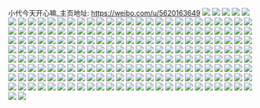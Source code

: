 小代今天开心嘛_主页地址: https://weibo.com/u/5620163649 
![](https://wx4.sinaimg.cn/mw2000/0068lDiNly1h9bha2apt0j30u013078x.jpg) 
![](https://wx4.sinaimg.cn/mw2000/0068lDiNly1h9bha21nooj310z0rbn46.jpg) 
![](https://wx4.sinaimg.cn/mw2000/0068lDiNly1h9bha09du0j30u00yodkl.jpg) 
![](https://wx4.sinaimg.cn/mw2000/0068lDiNly1h9bha2qgckj31400u0129.jpg) 
![](https://wx4.sinaimg.cn/mw2000/0068lDiNly1h9bha1o4naj30u0140wrd.jpg) 
![](https://wx4.sinaimg.cn/mw2000/0068lDiNly1h9bha36w0qj31400u0dp7.jpg) 
![](https://wx4.sinaimg.cn/mw2000/0068lDiNly1h9bha3xr6gj30u011jahh.jpg) 
![](https://wx4.sinaimg.cn/mw2000/0068lDiNly1h9bha4h2n5j31hc0u0woc.jpg) 
![](https://wx4.sinaimg.cn/mw2000/0068lDiNly1h9bha3jhngj30u014010n.jpg) 
![](https://wx4.sinaimg.cn/mw2000/0068lDiNly1h9bha0lwixj30u00wm0yc.jpg) 
![](https://wx4.sinaimg.cn/mw2000/0068lDiNly1h8s0gvkk1pj30u00yd0x7.jpg) 
![](https://wx4.sinaimg.cn/mw2000/0068lDiNly1h8s0gwd7vvj30o00tb41v.jpg) 
![](https://wx4.sinaimg.cn/mw2000/0068lDiNly1h8s0gw2panj316i0u0jye.jpg) 
![](https://wx4.sinaimg.cn/mw2000/0068lDiNly1h8s0gwjlolj30nj18ntal.jpg) 
![](https://wx4.sinaimg.cn/mw2000/0068lDiNly1h8s0lmsrzyj30u01jytiv.jpg) 
![](https://wx4.sinaimg.cn/mw2000/0068lDiNly1h8s0lm63vlj313p0u0k0r.jpg) 
![](https://wx4.sinaimg.cn/mw2000/0068lDiNly1h8mgh9ljdfj30jp0cbaah.jpg) 
![](https://wx4.sinaimg.cn/mw2000/0068lDiNly1h8bwb8y2shj31400u0qck.jpg) 
![](https://wx4.sinaimg.cn/mw2000/0068lDiNly1h8bwdwgbnjj30u0140ak5.jpg) 
![](https://wx4.sinaimg.cn/mw2000/0068lDiNly1h88aof4ytfj30u01hr49t.jpg) 
![](https://wx4.sinaimg.cn/mw2000/0068lDiNly1h7xjwsb2quj30u014kgnc.jpg) 
![](https://wx4.sinaimg.cn/mw2000/0068lDiNly1h7xjwrzn4dj30u0140gwo.jpg) 
![](https://wx4.sinaimg.cn/mw2000/0068lDiNly1h7xrmcr4f3j30sg1rp15n.jpg) 
![](https://wx4.sinaimg.cn/mw2000/0068lDiNly1h7z1mdeuc2j30u00yjq8q.jpg) 
![](https://wx4.sinaimg.cn/mw2000/0068lDiNly1h7u7uflqc1j30hr0zoaee.jpg) 
![](https://wx4.sinaimg.cn/mw2000/0068lDiNly1h7xjwttjfbj30tz0v5101.jpg) 
![](https://wx4.sinaimg.cn/mw2000/0068lDiNly1h7z1mdsybcj31400u0ti5.jpg) 
![](https://wx4.sinaimg.cn/mw2000/0068lDiNly1h7z1mfjfo1j30u014079x.jpg) 
![](https://wx4.sinaimg.cn/mw2000/0068lDiNly1h7z1me6hfzj31580u07gb.jpg) 
![](https://wx4.sinaimg.cn/mw2000/0068lDiNly1h7hxk94wjdj30r31c5qa6.jpg) 
![](https://wx4.sinaimg.cn/mw2000/0068lDiNly1h7eex4a1pxj30sg2fn7ll.jpg) 
![](https://wx4.sinaimg.cn/mw2000/0068lDiNly1h7eex5rxljj30sg1s0wzr.jpg) 
![](https://wx4.sinaimg.cn/mw2000/0068lDiNly1h7eex6ozb3j30u01m2gpx.jpg) 
![](https://wx4.sinaimg.cn/mw2000/0068lDiNly1h7eey209zqj30u0140165.jpg) 
![](https://wx4.sinaimg.cn/mw2000/0068lDiNly1h7ef226jnsj31bl0qs105.jpg) 
![](https://wx4.sinaimg.cn/mw2000/0068lDiNly1h78imh4wspj30sg16onh9.jpg) 
![](https://wx4.sinaimg.cn/mw2000/0068lDiNly1h78imjefm4j30sg1s0ag5.jpg) 
![](https://wx4.sinaimg.cn/mw2000/0068lDiNly1h78imidpt4j30sg17njw8.jpg) 
![](https://wx4.sinaimg.cn/mw2000/0068lDiNly1h78imfvxpsj30sg2bq16r.jpg) 
![](https://wx4.sinaimg.cn/mw2000/0068lDiNly1h78imott85j32c034019a.jpg) 
![](https://wx4.sinaimg.cn/mw2000/0068lDiNly1h78imgceidj30u01ebn0g.jpg) 
![](https://wx4.sinaimg.cn/mw2000/0068lDiNly1h71r9px8n1j30u01sxwqz.jpg) 
![](https://wx4.sinaimg.cn/mw2000/0068lDiNly1h71r9qnpq5j30u01sxamt.jpg) 
![](https://wx4.sinaimg.cn/mw2000/0068lDiNly1h71r9rjx7cj30u01sxjuo.jpg) 
![](https://wx4.sinaimg.cn/mw2000/0068lDiNly1h6qpurj1tuj30u0140mzo.jpg) 
![](https://wx4.sinaimg.cn/mw2000/0068lDiNly1h6qpov9w8cj30sg1ivgop.jpg) 
![](https://wx4.sinaimg.cn/mw2000/0068lDiNly1h6qpos2sr8j30tn13idlx.jpg) 
![](https://wx4.sinaimg.cn/mw2000/0068lDiNly1h6qpottwr8j30u0140dla.jpg) 
![](https://wx4.sinaimg.cn/mw2000/0068lDiNly1h6qpous52bj30u0140n0e.jpg) 
![](https://wx4.sinaimg.cn/mw2000/0068lDiNly1h6qpus29gmj30u00vggn7.jpg) 
![](https://wx4.sinaimg.cn/mw2000/0068lDiNly1h6qpoufbkij30u0140tek.jpg) 
![](https://wx4.sinaimg.cn/mw2000/0068lDiNly1h6qposx393j30sg4c5tjv.jpg) 
![](https://wx4.sinaimg.cn/mw2000/0068lDiNly1h6qpur0e4qj30u01ekadc.jpg) 
![](https://wx4.sinaimg.cn/mw2000/0068lDiNly1h6j7xbiin9j30mc0xd430.jpg) 
![](https://wx4.sinaimg.cn/mw2000/0068lDiNly1h6j7x99pktj30uc0u075c.jpg) 
![](https://wx4.sinaimg.cn/mw2000/0068lDiNly1h6j7xaga0lj31400u048d.jpg) 
![](https://wx4.sinaimg.cn/mw2000/0068lDiNly1h6j7x8p0yoj30vi0u0dhp.jpg) 
![](https://wx4.sinaimg.cn/mw2000/0068lDiNly1h6j7x9mtkjj30nq0o7dgi.jpg) 
![](https://wx4.sinaimg.cn/mw2000/0068lDiNly1h6j7x9yhv2j30u00u0wfm.jpg) 
![](https://wx4.sinaimg.cn/mw2000/0068lDiNly1h6ayjc8xdwj32c0340b2a.jpg) 
![](https://wx4.sinaimg.cn/mw2000/0068lDiNly1h6ayj8oufpj32dc35sqv6.jpg) 
![](https://wx4.sinaimg.cn/mw2000/0068lDiNly1h6ayj5xu8yj32dc35shdv.jpg) 
![](https://wx4.sinaimg.cn/mw2000/0068lDiNly1h6ay6mchxkj32dc35s1kx.jpg) 
![](https://wx4.sinaimg.cn/mw2000/0068lDiNly1h6ay6u6yrjj32dc35shdu.jpg) 
![](https://wx4.sinaimg.cn/mw2000/0068lDiNly1h6ay6negx2j30wi1ycq50.jpg) 
![](https://wx4.sinaimg.cn/mw2000/0068lDiNly1h6ay6rehopj30sg35sjwa.jpg) 
![](https://wx4.sinaimg.cn/mw2000/0068lDiNly1h62z5n58mkj30u00wqgnp.jpg) 
![](https://wx4.sinaimg.cn/mw2000/0068lDiNly1h62z5nijdqj30u00whmy2.jpg) 
![](https://wx4.sinaimg.cn/mw2000/0068lDiNly1h62z5nzuhvj31400u0gmr.jpg) 
![](https://wx4.sinaimg.cn/mw2000/0068lDiNly1h62z5mqr9oj30u014zdho.jpg) 
![](https://wx4.sinaimg.cn/mw2000/0068lDiNly1h62z62a8b5j30u01j1k3i.jpg) 
![](https://wx4.sinaimg.cn/mw2000/0068lDiNly1h62z5oasogj30rb0k0aav.jpg) 
![](https://wx4.sinaimg.cn/mw2000/0068lDiNly1h62z5q5unhj30sg4kl7wh.jpg) 
![](https://wx4.sinaimg.cn/mw2000/0068lDiNly1h62z5qlwutj30ll0tlmyd.jpg) 
![](https://wx4.sinaimg.cn/mw2000/0068lDiNly1h61x6z0s33j31hc0u00to.jpg) 
![](https://wx4.sinaimg.cn/mw2000/0068lDiNly1h61x6yitrtj31400u0gv2.jpg) 
![](https://wx4.sinaimg.cn/mw2000/0068lDiNly1h61x6zd551j31400u0wky.jpg) 
![](https://wx4.sinaimg.cn/mw2000/0068lDiNly1h61x6zkz9tj30tx0wiwgq.jpg) 
![](https://wx4.sinaimg.cn/mw2000/0068lDiNly1h5vfy43vf7j30sg1ddnhp.jpg) 
![](https://wx4.sinaimg.cn/mw2000/0068lDiNly1h5vfy34xrfj32752mqnpe.jpg) 
![](https://wx4.sinaimg.cn/mw2000/0068lDiNly1h5vfy4g49kj30sg0y0gp0.jpg) 
![](https://wx4.sinaimg.cn/mw2000/0068lDiNly1h5vfy7i9ewj32vb2444qr.jpg) 
![](https://wx4.sinaimg.cn/mw2000/0068lDiNly1h5vfy936hkj31oz29akjl.jpg) 
![](https://wx4.sinaimg.cn/mw2000/0068lDiNly1h5vfyave0rj31qh2banpd.jpg) 
![](https://wx4.sinaimg.cn/mw2000/0068lDiNly1h5pymq10b1j30sg36i7wi.jpg) 
![](https://wx4.sinaimg.cn/mw2000/0068lDiNly1h5pymmpgtgj30sg5sxe82.jpg) 
![](https://wx4.sinaimg.cn/mw2000/0068lDiNly1h5pymo31gjj30sg1ow7wh.jpg) 
![](https://wx4.sinaimg.cn/mw2000/0068lDiNly1h5pymrg82jj30sg2hvhdt.jpg) 
![](https://wx4.sinaimg.cn/mw2000/0068lDiNly1h5mq3jtl28j30u01sxwpi.jpg) 
![](https://wx4.sinaimg.cn/mw2000/0068lDiNly1h5mq3iacwbj30ge0zgtd5.jpg) 
![](https://wx4.sinaimg.cn/mw2000/0068lDiNly1h5mq3ir8jbj30ge0zgwj4.jpg) 
![](https://wx4.sinaimg.cn/mw2000/0068lDiNly1h5mq3j5uqvj30ge0zgn1j.jpg) 
![](https://wx4.sinaimg.cn/mw2000/0068lDiNly1h4yf90e3xnj30lu0ltjtf.jpg) 
![](https://wx4.sinaimg.cn/mw2000/0068lDiNly1h4q0h3814pj30sg3f37wi.jpg) 
![](https://wx4.sinaimg.cn/mw2000/0068lDiNly1h4q0h0grkyj30sg5m9e82.jpg) 
![](https://wx4.sinaimg.cn/mw2000/0068lDiNly1h4q0h7mgroj32dc35s7wl.jpg) 
![](https://wx4.sinaimg.cn/mw2000/0068lDiNly1h4q0h9cjt1j30sg2yo7wh.jpg) 
![](https://wx4.sinaimg.cn/mw2000/0068lDiNly1h443fcy71vj31d82yiqv5.jpg) 
![](https://wx4.sinaimg.cn/mw2000/0068lDiNly1h3zr0hee2sj30tz0miqaf.jpg) 
![](https://wx4.sinaimg.cn/mw2000/0068lDiNly1h3m0i5yz4rj31d82yi4qp.jpg) 
![](https://wx4.sinaimg.cn/mw2000/0068lDiNly1h3m0i7pxd5j31d82yi1kx.jpg) 
![](https://wx4.sinaimg.cn/mw2000/0068lDiNly1h3m0ibew48j31d82yi4qp.jpg) 
![](https://wx4.sinaimg.cn/mw2000/0068lDiNly1h3m0ijqnytj31d82yi7wh.jpg) 
![](https://wx4.sinaimg.cn/mw2000/0068lDiNly1h3f0kr3s71j31400u046o.jpg) 
![](https://wx4.sinaimg.cn/mw2000/0068lDiNly1h3f0l135cmj32c02o7kjm.jpg) 
![](https://wx4.sinaimg.cn/mw2000/0068lDiNly1h3f0la2xsaj32c02c0b29.jpg) 
![](https://wx4.sinaimg.cn/mw2000/0068lDiNly1h3f0kp11n9j33402c0kjp.jpg) 
![](https://wx4.sinaimg.cn/mw2000/0068lDiNly1h3b49b7l9oj30u01syn4d.jpg) 
![](https://wx4.sinaimg.cn/mw2000/0068lDiNly1h3b49qf6tuj30u0140thp.jpg) 
![](https://wx4.sinaimg.cn/mw2000/0068lDiNly1h3b49bmkv1j30u00yi44p.jpg) 
![](https://wx4.sinaimg.cn/mw2000/0068lDiNly1h3b49by994j31400u0qai.jpg) 
![](https://wx4.sinaimg.cn/mw2000/0068lDiNly1h39cu1u144j30u0140akx.jpg) 
![](https://wx4.sinaimg.cn/mw2000/0068lDiNly1h39cu2c2whj30u0140jy9.jpg) 
![](https://wx4.sinaimg.cn/mw2000/0068lDiNly1h39cu2mrf6j31400u0qb3.jpg) 
![](https://wx4.sinaimg.cn/mw2000/0068lDiNly1h39cu33k35j31400kn7bg.jpg) 
![](https://wx4.sinaimg.cn/mw2000/0068lDiNly1h37zocat1sj31jz0u0tjs.jpg) 
![](https://wx4.sinaimg.cn/mw2000/0068lDiNly1h37zoae422j318t0u07fu.jpg) 
![](https://wx4.sinaimg.cn/mw2000/0068lDiNly1h37zoart5fj31400u012i.jpg) 
![](https://wx4.sinaimg.cn/mw2000/0068lDiNly1h37zobih24j312t0u0wmi.jpg) 
![](https://wx4.sinaimg.cn/mw2000/0068lDiNly1h37zob48dqj31400u0468.jpg) 
![](https://wx4.sinaimg.cn/mw2000/0068lDiNly1h2xpqad6qxj31o027yhdt.jpg) 
![](https://wx4.sinaimg.cn/mw2000/0068lDiNly1h2xpq6ayqzj31o027ye81.jpg) 
![](https://wx4.sinaimg.cn/mw2000/0068lDiNly1h2xpqqtumuj30u04esb29.jpg) 
![](https://wx4.sinaimg.cn/mw2000/0068lDiNly1h2xpqcmpvfj31y215thdt.jpg) 
![](https://wx4.sinaimg.cn/mw2000/0068lDiNly1h2xpqhekz6j32bc2li7wj.jpg) 
![](https://wx4.sinaimg.cn/mw2000/0068lDiNly1h2xpqo95eqj33342bcb2b.jpg) 
![](https://wx4.sinaimg.cn/mw2000/0068lDiNly1h2xpqjx62dj31w027m4qp.jpg) 
![](https://wx4.sinaimg.cn/mw2000/0068lDiNly1h2xpqpmjnvj30og0ftab2.jpg) 
![](https://wx4.sinaimg.cn/mw2000/0068lDiNly1h2xps8dr49j30r60kd3yx.jpg) 
![](https://wx4.sinaimg.cn/mw2000/0068lDiNly1h2ctvmqhwfj33342bchdv.jpg) 
![](https://wx4.sinaimg.cn/mw2000/0068lDiNly1h2ctvxnjh1j32bc334e82.jpg) 
![](https://wx4.sinaimg.cn/mw2000/0068lDiNly1h2ctw0br8qj33342bc7wh.jpg) 
![](https://wx4.sinaimg.cn/mw2000/0068lDiNly1h2ctwm6jquj33362bc7wh.jpg) 
![](https://wx4.sinaimg.cn/mw2000/0068lDiNly1h2ctw3yzjdj33342bc1ky.jpg) 
![](https://wx4.sinaimg.cn/mw2000/0068lDiNly1h2ctwjxmfuj33342bchdu.jpg) 
![](https://wx4.sinaimg.cn/mw2000/0068lDiNly1h2ctw94muwj33342bcb2b.jpg) 
![](https://wx4.sinaimg.cn/mw2000/0068lDiNly1h2ctwfm48kj33342bbx6q.jpg) 
![](https://wx4.sinaimg.cn/mw2000/0068lDiNly1h2ctwpb6aij32bc2mfhdt.jpg) 
![](https://wx4.sinaimg.cn/mw2000/0068lDiNly1h2ctvszkxlj32ud2bc7wj.jpg) 
![](https://wx4.sinaimg.cn/mw2000/0068lDiNly1h2ctwgf33uj30u00negof.jpg) 
![](https://wx4.sinaimg.cn/mw2000/0068lDiNly1h1wfhtibo0j33342bce82.jpg) 
![](https://wx4.sinaimg.cn/mw2000/0068lDiNly1h1wfi97pccj31vn25g7wh.jpg) 
![](https://wx4.sinaimg.cn/mw2000/0068lDiNly1h1wfixe8dpj33342bc7wi.jpg) 
![](https://wx4.sinaimg.cn/mw2000/0068lDiNly1h1wkdd8o79j30tz12kq81.jpg) 
![](https://wx4.sinaimg.cn/mw2000/0068lDiNly1h1wfi1iztpj32bc2ddb29.jpg) 
![](https://wx4.sinaimg.cn/mw2000/0068lDiNly1h1wfjoy6tbj33342bcx6p.jpg) 
![](https://wx4.sinaimg.cn/mw2000/0068lDiNly1h1wfij8f21j32bb2qz7wi.jpg) 
![](https://wx4.sinaimg.cn/mw2000/0068lDiNly1h1wfiq28vzj32bc2o8npd.jpg) 
![](https://wx4.sinaimg.cn/mw2000/0068lDiNly1h1wfjqxil6j30oh0xmwm2.jpg) 
![](https://wx4.sinaimg.cn/mw2000/0068lDiNly1h1wkcojwchj32bc2b4kjl.jpg) 
![](https://wx4.sinaimg.cn/mw2000/0068lDiNly1h1wkdc4dsjj32bc2hiqv8.jpg) 
![](https://wx4.sinaimg.cn/mw2000/0068lDiNly1h1wfjhannej31400u0jwc.jpg) 
![](https://wx4.sinaimg.cn/mw2000/0068lDiNly1h1wkcy0y02j33342bc7wj.jpg) 
![](https://wx4.sinaimg.cn/mw2000/0068lDiNly1h1rxpyjjnyj30rm0vi78j.jpg) 
![](https://wx4.sinaimg.cn/mw2000/0068lDiNly1h1rxpr1qc1j31ql1yhkg0.jpg) 
![](https://wx4.sinaimg.cn/mw2000/0068lDiNly1h1rxpxxrw2j32bc2m6qv6.jpg) 
![](https://wx4.sinaimg.cn/mw2000/0068lDiNly1h1rxq1zcvej31zr1wy1kx.jpg) 
![](https://wx4.sinaimg.cn/mw2000/0068lDiNly1h1rxq8536uj3334334npe.jpg) 
![](https://wx4.sinaimg.cn/mw2000/0068lDiNly1h1rxqj9m2fj33343347wl.jpg) 
![](https://wx4.sinaimg.cn/mw2000/0068lDiNly1h1marf7tnuj30u02bu4ps.jpg) 
![](https://wx4.sinaimg.cn/mw2000/0068lDiNly1h1markufy6j30u02g21kx.jpg) 
![](https://wx4.sinaimg.cn/mw2000/0068lDiNly1h1marrf0auj30u027q1kx.jpg) 
![](https://wx4.sinaimg.cn/mw2000/0068lDiNly1h1maruodokj30u0140wrg.jpg) 
![](https://wx4.sinaimg.cn/mw2000/0068lDiNly1h1h6sg56e1j30u016j1kx.jpg) 
![](https://wx4.sinaimg.cn/mw2000/0068lDiNly1h1h6stfq1fj32e41qokjl.jpg) 
![](https://wx4.sinaimg.cn/mw2000/0068lDiNly1h1h6slrtymj316g1464c0.jpg) 
![](https://wx4.sinaimg.cn/mw2000/0068lDiNly1h1h6si65gtj30u02qe1ib.jpg) 
![](https://wx4.sinaimg.cn/mw2000/0068lDiNly1h1h6skishqj31o027ze81.jpg) 
![](https://wx4.sinaimg.cn/mw2000/0068lDiNly1h1h6senxyaj30u00s0gw6.jpg) 
![](https://wx4.sinaimg.cn/mw2000/0068lDiNly1h1h6tzvrrxj30u00jvtdy.jpg) 
![](https://wx4.sinaimg.cn/mw2000/0068lDiNly1h1h6sny0nuj31ge24r4qp.jpg) 
![](https://wx4.sinaimg.cn/mw2000/0068lDiNly1h1h6v71o86j30r61080vg.jpg) 
![](https://wx4.sinaimg.cn/mw2000/0068lDiNly1h11gr32tqpj31dp1doh5r.jpg) 
![](https://wx4.sinaimg.cn/mw2000/0068lDiNly1h11gc1olc5j31o01o0wzo.jpg) 
![](https://wx4.sinaimg.cn/mw2000/0068lDiNly1h11gr27c49j31hl1wi4n1.jpg) 
![](https://wx4.sinaimg.cn/mw2000/0068lDiNly1h11gr3u6k0j316m16mgyu.jpg) 
![](https://wx4.sinaimg.cn/mw2000/0068lDiNly1h11gr583vsj319p19pncv.jpg) 
![](https://wx4.sinaimg.cn/mw2000/0068lDiNly1h11gr4jg6oj31hq1hqao7.jpg) 
![](https://wx4.sinaimg.cn/mw2000/0068lDiNly1h0z2vq88zgj30u02xhhdt.jpg) 
![](https://wx4.sinaimg.cn/mw2000/0068lDiNly1h0z2vugjpnj30u03b07wh.jpg) 
![](https://wx4.sinaimg.cn/mw2000/0068lDiNly1h0z2vrc83rj30u01mwnko.jpg) 
![](https://wx4.sinaimg.cn/mw2000/0068lDiNly1h0z2vxp8ioj30u03lzx6p.jpg) 
![](https://wx4.sinaimg.cn/mw2000/0068lDiNly1h0z2vspsyaj30u03ri1kx.jpg) 
![](https://wx4.sinaimg.cn/mw2000/0068lDiNly1h00ijbgzz1j31au1pce7a.jpg) 
![](https://wx4.sinaimg.cn/mw2000/0068lDiNly1h00ijignxrj3334334kjm.jpg) 
![](https://wx4.sinaimg.cn/mw2000/0068lDiNly1h00ijc0vogj319k20qh90.jpg) 
![](https://wx4.sinaimg.cn/mw2000/0068lDiNly1h00ijdo5fnj31bq2dfb29.jpg) 
![](https://wx4.sinaimg.cn/mw2000/0068lDiNly1h00ikt6emej30xk0u0t9q.jpg) 
![](https://wx4.sinaimg.cn/mw2000/0068lDiNly1h00il05rabj31bq2ioe6x.jpg) 
![](https://wx4.sinaimg.cn/mw2000/0068lDiNly1gz2qr7q0kpj31bq2ioqqc.jpg) 
![](https://wx4.sinaimg.cn/mw2000/0068lDiNly1gz2qr8mxfwj31bq2ioe3s.jpg) 
![](https://wx4.sinaimg.cn/mw2000/0068lDiNly1gz2qr9frelj31bq2iob29.jpg) 
![](https://wx4.sinaimg.cn/mw2000/0068lDiNly1gz2qr9wfy1j30u01400we.jpg) 
![](https://wx4.sinaimg.cn/mw2000/0068lDiNly1gz2qra88csj30k00qowg1.jpg) 
![](https://wx4.sinaimg.cn/mw2000/0068lDiNly1gz2qrbfov4j31bq2io4qp.jpg) 
![](https://wx4.sinaimg.cn/mw2000/0068lDiNly1gz2qrd2ctmj32yo1k6npd.jpg) 
![](https://wx4.sinaimg.cn/mw2000/0068lDiNly1gz2qrdx5xqj31bq2io4nv.jpg) 
![](https://wx4.sinaimg.cn/mw2000/0068lDiNly1gz2qreupa8j31bq2ionlg.jpg) 
![](https://wx4.sinaimg.cn/mw2000/0068lDiNly1gz2qrg29tjj31bq2ioazp.jpg) 
![](https://wx4.sinaimg.cn/mw2000/0068lDiNly1gz2qrhx2uqj32io1bqtwy.jpg) 
![](https://wx4.sinaimg.cn/mw2000/0068lDiNly1gz2qrj5xdzj31bq2iongx.jpg) 
![](https://wx4.sinaimg.cn/mw2000/0068lDiNly1gz2qrkz65ij31bq2ioqpx.jpg) 
![](https://wx4.sinaimg.cn/mw2000/0068lDiNly1gz2qrlxviuj31bq2io1kx.jpg) 
![](https://wx4.sinaimg.cn/mw2000/0068lDiNly1gz2qrmw41cj31bq2io7wh.jpg) 
![](https://wx4.sinaimg.cn/mw2000/0068lDiNly1gz2qro062xj31bq2iohdt.jpg) 
![](https://wx4.sinaimg.cn/mw2000/0068lDiNly1gz2qrorgvzj315u2ioe0l.jpg) 
![](https://wx4.sinaimg.cn/mw2000/0068lDiNly1gz2qrponfrj31bq2ioqsh.jpg) 
